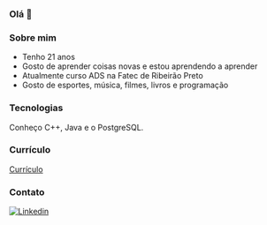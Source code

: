 ### Olá 👋

### Sobre mim
- Tenho 21 anos
- Gosto de aprender coisas novas e estou aprendendo a aprender
- Atualmente curso ADS na Fatec de Ribeirão Preto
- Gosto de esportes, música, filmes, livros e programação

### Tecnologias
Conheço C++, Java e o PostgreSQL.

### Currículo
<a href="https://drive.google.com/file/d/1Vl-X5-EAiPOHS_xdAZIoYqWEotVIius5/view?usp=sharing" target="_blank">Currículo</a>

### Contato
[![Linkedin](https://img.shields.io/badge/LinkedIn-0077B5?style=for-the-badge&logo=linkedin&logoColor=white)](https://www.linkedin.com/in/isadora-domingos-8461601a0/)



